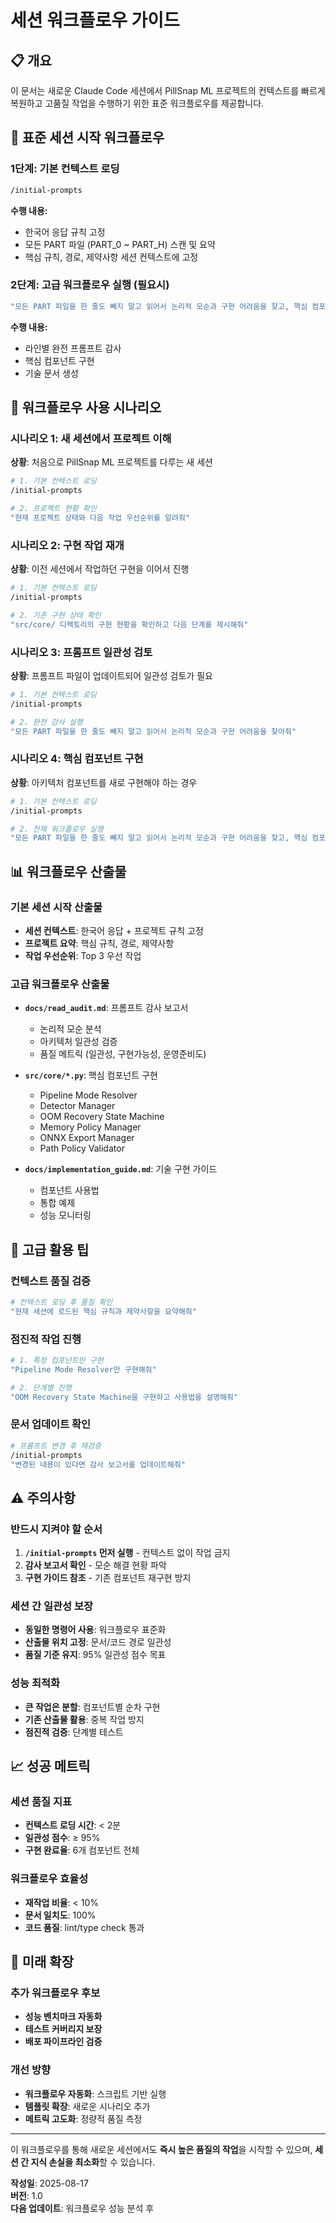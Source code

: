 # 세션 워크플로우 가이드

## 📋 개요

이 문서는 새로운 Claude Code 세션에서 PillSnap ML 프로젝트의 컨텍스트를 빠르게 복원하고 고품질 작업을 수행하기 위한 표준 워크플로우를 제공합니다.

## 🔄 표준 세션 시작 워크플로우

### 1단계: 기본 컨텍스트 로딩
```bash
/initial-prompts
```

**수행 내용:**
- 한국어 응답 규칙 고정
- 모든 PART 파일 (PART_0 ~ PART_H) 스캔 및 요약
- 핵심 규칙, 경로, 제약사항 세션 컨텍스트에 고정

### 2단계: 고급 워크플로우 실행 (필요시)
```bash
"모든 PART 파일을 한 줄도 빼지 말고 읽어서 논리적 모순과 구현 어려움을 찾고, 핵심 컴포넌트를 구현한 다음 기술 문서를 작성해줘"
```

**수행 내용:**
- 라인별 완전 프롬프트 감사
- 핵심 컴포넌트 구현
- 기술 문서 생성

## 🎯 워크플로우 사용 시나리오

### 시나리오 1: 새 세션에서 프로젝트 이해
**상황**: 처음으로 PillSnap ML 프로젝트를 다루는 새 세션
```bash
# 1. 기본 컨텍스트 로딩
/initial-prompts

# 2. 프로젝트 현황 확인
"현재 프로젝트 상태와 다음 작업 우선순위를 알려줘"
```

### 시나리오 2: 구현 작업 재개
**상황**: 이전 세션에서 작업하던 구현을 이어서 진행
```bash
# 1. 기본 컨텍스트 로딩
/initial-prompts

# 2. 기존 구현 상태 확인
"src/core/ 디렉토리의 구현 현황을 확인하고 다음 단계를 제시해줘"
```

### 시나리오 3: 프롬프트 일관성 검토
**상황**: 프롬프트 파일이 업데이트되어 일관성 검토가 필요
```bash
# 1. 기본 컨텍스트 로딩  
/initial-prompts

# 2. 완전 감사 실행
"모든 PART 파일을 한 줄도 빼지 말고 읽어서 논리적 모순과 구현 어려움을 찾아줘"
```

### 시나리오 4: 핵심 컴포넌트 구현
**상황**: 아키텍처 컴포넌트를 새로 구현해야 하는 경우
```bash
# 1. 기본 컨텍스트 로딩
/initial-prompts

# 2. 전체 워크플로우 실행
"모든 PART 파일을 한 줄도 빼지 말고 읽어서 논리적 모순과 구현 어려움을 찾고, 핵심 컴포넌트를 구현한 다음 기술 문서를 작성해줘"
```

## 📊 워크플로우 산출물

### 기본 세션 시작 산출물
- **세션 컨텍스트**: 한국어 응답 + 프로젝트 규칙 고정
- **프로젝트 요약**: 핵심 규칙, 경로, 제약사항
- **작업 우선순위**: Top 3 우선 작업

### 고급 워크플로우 산출물
- **`docs/read_audit.md`**: 프롬프트 감사 보고서
  - 논리적 모순 분석
  - 아키텍처 일관성 검증
  - 품질 메트릭 (일관성, 구현가능성, 운영준비도)
  
- **`src/core/*.py`**: 핵심 컴포넌트 구현
  - Pipeline Mode Resolver
  - Detector Manager
  - OOM Recovery State Machine
  - Memory Policy Manager
  - ONNX Export Manager
  - Path Policy Validator

- **`docs/implementation_guide.md`**: 기술 구현 가이드
  - 컴포넌트 사용법
  - 통합 예제
  - 성능 모니터링

## 🔧 고급 활용 팁

### 컨텍스트 품질 검증
```bash
# 컨텍스트 로딩 후 품질 확인
"현재 세션에 로드된 핵심 규칙과 제약사항을 요약해줘"
```

### 점진적 작업 진행
```bash
# 1. 특정 컴포넌트만 구현
"Pipeline Mode Resolver만 구현해줘"

# 2. 단계별 진행
"OOM Recovery State Machine을 구현하고 사용법을 설명해줘"
```

### 문서 업데이트 확인
```bash
# 프롬프트 변경 후 재검증
/initial-prompts
"변경된 내용이 있다면 감사 보고서를 업데이트해줘"
```

## ⚠️ 주의사항

### 반드시 지켜야 할 순서
1. **`/initial-prompts` 먼저 실행** - 컨텍스트 없이 작업 금지
2. **감사 보고서 확인** - 모순 해결 현황 파악
3. **구현 가이드 참조** - 기존 컴포넌트 재구현 방지

### 세션 간 일관성 보장
- **동일한 명령어 사용**: 워크플로우 표준화
- **산출물 위치 고정**: 문서/코드 경로 일관성
- **품질 기준 유지**: 95% 일관성 점수 목표

### 성능 최적화
- **큰 작업은 분할**: 컴포넌트별 순차 구현
- **기존 산출물 활용**: 중복 작업 방지
- **점진적 검증**: 단계별 테스트

## 📈 성공 메트릭

### 세션 품질 지표
- **컨텍스트 로딩 시간**: < 2분
- **일관성 점수**: ≥ 95%
- **구현 완료율**: 6개 컴포넌트 전체

### 워크플로우 효율성
- **재작업 비율**: < 10%
- **문서 일치도**: 100%
- **코드 품질**: lint/type check 통과

## 🚀 미래 확장

### 추가 워크플로우 후보
- **성능 벤치마크 자동화**
- **테스트 커버리지 보장**
- **배포 파이프라인 검증**

### 개선 방향
- **워크플로우 자동화**: 스크립트 기반 실행
- **템플릿 확장**: 새로운 시나리오 추가
- **메트릭 고도화**: 정량적 품질 측정

---

이 워크플로우를 통해 새로운 세션에서도 **즉시 높은 품질의 작업**을 시작할 수 있으며, **세션 간 지식 손실을 최소화**할 수 있습니다.

**작성일**: 2025-08-17  
**버전**: 1.0  
**다음 업데이트**: 워크플로우 성능 분석 후